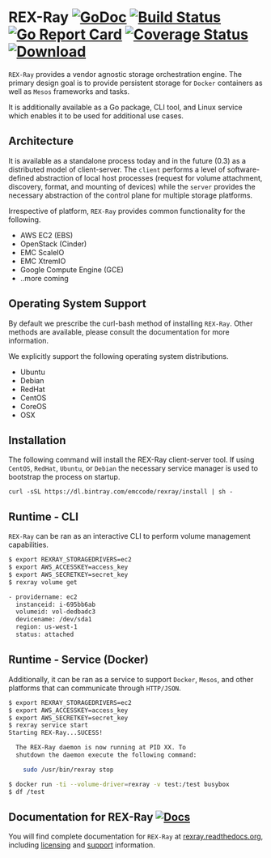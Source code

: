 # REX-Ray [![GoDoc](https://godoc.org/github.com/emccode/rexray?status.svg)](http://godoc.org/github.com/emccode/rexray) [![Build Status](http://travis-ci.org/emccode/rexray.svg?branch=master)](https://travis-ci.org/emccode/rexray) [![Go Report Card](http://goreportcard.com/badge/emccode/rexray)](http://goreportcard.com/report/emccode/rexray) [![Coverage Status](http://coveralls.io/repos/emccode/rexray/badge.svg?branch=master&service=github&i=3)](https://coveralls.io/github/emccode/rexray?branch=master) [ ![Download](http://api.bintray.com/packages/emccode/rexray/stable/images/download.svg) ](https://dl.bintray.com/emccode/rexray/stable/latest/)

`REX-Ray` provides a vendor agnostic storage orchestration engine.  The primary design goal is to provide persistent storage for `Docker` containers as well as `Mesos` frameworks and tasks.

It is additionally available as a Go package, CLI tool, and Linux service which enables it to be used for additional use cases.

## Architecture
It is available as a standalone process today and in the future (0.3) as a distributed model of client-server.  The `client` performs a level of software-defined abstraction of local host processes (request for volume attachment, discovery, format, and mounting of devices) while the `server` provides the necessary abstraction of the control plane for multiple storage platforms.

Irrespective of platform, `REX-Ray` provides common functionality for the following.
- AWS EC2 (EBS)
- OpenStack (Cinder)
- EMC ScaleIO
- EMC XtremIO
- Google Compute Engine (GCE)
- ..more coming

## Operating System Support
By default we prescribe the curl-bash method of installing `REX-Ray`.  Other methods are available, please consult the documentation for more information.


We explicitly support the following operating system distributions.
- Ubuntu
- Debian
- RedHat
- CentOS
- CoreOS
- OSX

## Installation
The following command will install the REX-Ray client-server tool.  If using `CentOS`, `RedHat`, `Ubuntu`, or `Debian` the necessary service manager is used to bootstrap the process on startup.  

`curl -sSL https://dl.bintray.com/emccode/rexray/install | sh -`

## Runtime - CLI
`REX-Ray` can be ran as an interactive CLI to perform volume management capabilities.

```bash
$ export REXRAY_STORAGEDRIVERS=ec2
$ export AWS_ACCESSKEY=access_key
$ export AWS_SECRETKEY=secret_key
$ rexray volume get

- providername: ec2
  instanceid: i-695bb6ab
  volumeid: vol-dedbadc3
  devicename: /dev/sda1
  region: us-west-1
  status: attached
```

## Runtime - Service (Docker)
Additionally, it can be ran as a service to support `Docker`, `Mesos`, and other platforms that can communicate through `HTTP/JSON`.

```bash
$ export REXRAY_STORAGEDRIVERS=ec2
$ export AWS_ACCESSKEY=access_key
$ export AWS_SECRETKEY=secret_key
$ rexray service start
Starting REX-Ray...SUCESS!

  The REX-Ray daemon is now running at PID XX. To
  shutdown the daemon execute the following command:

    sudo /usr/bin/rexray stop

$ docker run -ti --volume-driver=rexray -v test:/test busybox
$ df /test

```

## Documentation for REX-Ray [![Docs](https://readthedocs.org/projects/rexray/badge/?version=stable)](http://rexray.readthedocs.org/en/stable/)
You will find complete documentation for `REX-Ray` at [rexray.readthedocs.org](http://rexray.readthedocs.org/en/stable/), including
[licensing](http://rexray.readthedocs.org/en/stable/about/license/) and
[support](http://rexray.readthedocs.org/en/stable/#getting-help) information.
